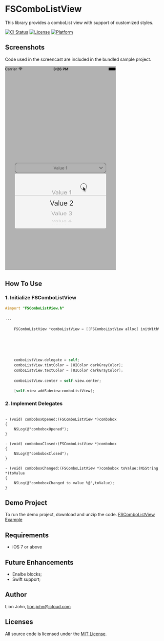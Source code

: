 # FSComboListView

This library provides a comboList view with support of customized styles.

[![CI Status](http://img.shields.io/travis/Azuritul/AZDropdownMenu.svg?style=flat)](https://travis-ci.org/lionjohn/AZDropdownMenu)
[![License](https://img.shields.io/cocoapods/l/AZDropdownMenu.svg?style=flat)](http://cocoapods.org/pods/AZDropdownMenu)
[![Platform](https://img.shields.io/cocoapods/p/AZDropdownMenu.svg?style=flat)](http://cocoapods.org/pods/AZDropdownMenu)


## Screenshots
Code used in the screencast are included in the bundled sample project.

![screencast](https://raw.githubusercontent.com/lionjohn/FSComboListView/master/Example/FSComboListView%20Demo/screenshot.gif)



How To Use
----------

### 1. Initialize FSComboListView

```objective-c
#import "FSComboListView.h"

...

    FSComboListView *comboListView = [[FSComboListView alloc] initWithValues:@[@"Value 1",
                                                                               @"Value 2",
                                                                               @"Value 3",
                                                                               @"Value 4",
                                                                               @"Value 5"]
                                                                       frame:CGRectMake(0, 0, 300, 40)];
    comboListView.delegate = self;
    comboListView.tintColor = [UIColor darkGrayColor];
    comboListView.textColor = [UIColor darkGrayColor];
    
    comboListView.center = self.view.center;
    
    [self.view addSubview:comboListView];
```

### 2. Implement Delegates

```

- (void) comboboxOpened:(FSComboListView *)combobox
{
    NSLog(@"comboboxOpened");
}

- (void) comboboxClosed:(FSComboListView *)combobox
{
    NSLog(@"comboboxClosed");
}

- (void) comboboxChanged:(FSComboListView *)combobox toValue:(NSString *)toValue
{
    NSLog(@"comboboxChanged to value %@",toValue);
}

```


## Demo Project

To run the demo project, download and unzip the code.  [FSComboListView Example](https://github.com/lionjohn/FSComboListView/tree/master/Example)


## Requirements
- iOS 7 or above


Future Enhancements
-------------------

- Enalbe blocks;
- Swift support;

## Author
Lion John, lion.john@icloud.com

## Licenses

All source code is licensed under the [MIT License](https://github.com/lionjohn/FSComboListView/blob/master/LICENSE).

	
